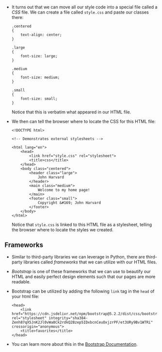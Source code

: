 
*   It turns out that we can move all our style code into a special file called a _CSS_ file. We can create a file called `style.css` and paste our classes there:
    
        .centered
        {
            text-align: center;
        }
        
        .large
        {
            font-size: large;
        }
        
        .medium
        {
            font-size: medium;
        }
        
        .small
        {
            font-size: small;
        }
        
    
    Notice that this is verbatim what appeared in our HTML file.
    
*   We then can tell the browser where to locate the CSS for this HTML file:
    
        <!DOCTYPE html>
        
        <!-- Demonstrates external stylesheets -->
        
        <html lang="en">
            <head>
                <link href="style.css" rel="stylesheet">
                <title>css</title>
            </head>
            <body class="centered">
                <header class="large">
                    John Harvard
                </header>
                <main class="medium">
                    Welcome to my home page!
                </main>
                <footer class="small">
                    Copyright &#169; John Harvard
                </footer>
            </body>
        </html>
        
    
    Notice that `style.css` is linked to this HTML file as a stylesheet, telling the browser where to locate the styles we created.
    

Frameworks
----------

*   Similar to third-party libraries we can leverage in Python, there are third-party libraries called _frameworks_ that we can utilize with our HTML files.
*   _Bootstrap_ is one of these frameworks that we can use to beautify our HTML and easily perfect design elements such that our pages are more readable.
*   Bootstrap can be utilized by adding the following `link` tag in the `head` of your html file:
    
        <head>
            <link href="https://cdn.jsdelivr.net/npm/bootstrap@5.2.2/dist/css/bootstrap.min.css" rel="stylesheet" integrity="sha384-Zenh87qX5JnK2Jl0vWa8Ck2rdkQ2Bzep5IDxbcnCeuOxjzrPF/et3URy9Bv1WTRi" crossorigin="anonymous">
            <title>favorites</title>
        </head>
        
    
*   You can learn more about this in the [Bootstrap Documentation](https://getbootstrap.com/docs/4.1/getting-started/introduction/).

